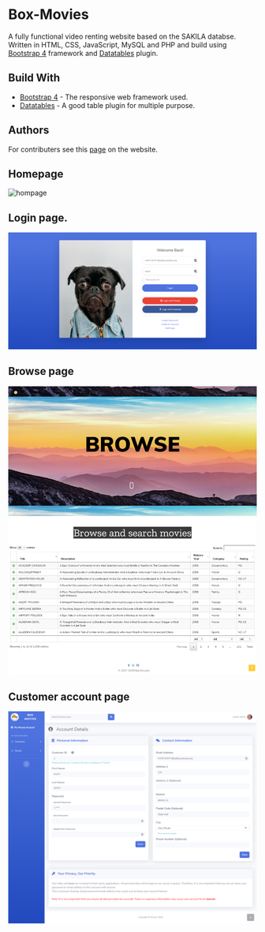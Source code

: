 # Box-Movies
A fully functional video renting website based on the SAKILA databse. Written in HTML, CSS, JavaScript, MySQL and PHP and build using [Bootstrap 4](https://getbootstrap.com/) framework and [Datatables](https://datatables.net/) plugin.
## Build With
- [Bootstrap 4](https://getbootstrap.com/) - The responsive web framework used.
- [Datatables](https://datatables.net/) - A good table plugin for multiple purpose.
## Authors
For contributers see this [page](https://hfycb1.mercury.nottingham.edu.my/about.php) on the website.
## Homepage
![hompage](https://github.com/Quanta770/Box-Movyes/blob/master/img/capture1.png)
## Login page.
![login](https://github.com/Quanta770/Box-Movyes/blob/master/img/capture4.png)
## Browse page
![browse](https://github.com/Quanta770/Box-Movyes/blob/master/img/capture3.png)
## Customer account page
![customer account](https://github.com/Quanta770/Box-Movyes/blob/master/img/capture5.png)
